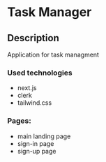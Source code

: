 # Task Manager

## Description
Application for task managment

### Used technologies

- next.js
- clerk
- tailwind.css

### Pages:

- main landing page
- sign-in page
- sign-up page